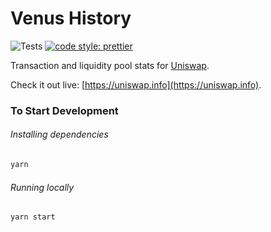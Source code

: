 # Venus History

![Tests](https://github.com/Uniswap/uniswap-info/workflows/Tests/badge.svg)
[![code style: prettier](https://img.shields.io/badge/code_style-prettier-ff69b4.svg?style=flat-square)](https://github.com/prettier/prettier)

Transaction and liquidity pool stats for [Uniswap](https://uniswap.org).

Check it out live: [https://uniswap.info](https://uniswap.info).

### To Start Development

###### Installing dependencies
```bash
yarn
```

###### Running locally
```bash
yarn start
```
